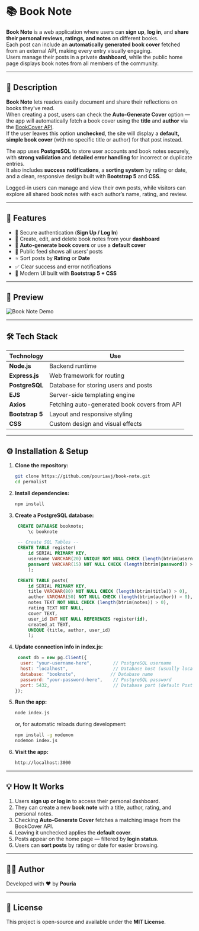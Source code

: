 # 📚 Book Note

**Book Note** is a web application where users can **sign up**, **log in**, and **share their personal reviews, ratings, and notes** on different books.  
Each post can include an **automatically generated book cover** fetched from an external API, making every entry visually engaging.  
Users manage their posts in a private **dashboard**, while the public home page displays book notes from all members of the community.

---

## 🧠 Description

**Book Note** lets readers easily document and share their reflections on books they’ve read.  
When creating a post, users can check the **Auto-Generate Cover** option — the app will automatically fetch a book cover using the **title** and **author** via the [BookCover API](https://bookcover.longitood.com/bookcover).  
If the user leaves this option **unchecked**, the site will display a **default, simple book cover** (with no specific title or author) for that post instead.

The app uses **PostgreSQL** to store user accounts and book notes securely, with **strong validation** and **detailed error handling** for incorrect or duplicate entries.  
It also includes **success notifications**, a **sorting system** by rating or date, and a clean, responsive design built with **Bootstrap 5** and **CSS**.  

Logged-in users can manage and view their own posts, while visitors can explore all shared book notes with each author’s name, rating, and review.

---

## 🚀 Features

- 🔐 Secure authentication (**Sign Up / Log In**)  
- 🧾 Create, edit, and delete book notes from your **dashboard**  
- 🌆 **Auto-generate book covers** or use a **default cover**  
- 💬 Public feed shows all users’ posts  
- ⭐ Sort posts by **Rating** or **Date**  
- ✅ Clear success and error notifications  
- 🎨 Modern UI built with **Bootstrap 5 + CSS**  


---

## 📸 Preview

![Book Note Demo](./bookNote.gif)

---

## 🛠️ Tech Stack

| Technology     | Use |
|----------------|-----|
| **Node.js**        | Backend runtime |
| **Express.js**     | Web framework for routing |
| **PostgreSQL**     | Database for storing users and posts |
| **EJS**            | Server-side templating engine |
| **Axios**          | Fetching auto-generated book covers from API |
| **Bootstrap 5**    | Layout and responsive styling |
| **CSS**            | Custom design and visual effects |

---

## ⚙️ Installation & Setup

1. **Clone the repository:**
   ```bash
   git clone https://github.com/pouriavj/book-note.git
   cd permalist
   ```
2. **Install dependencies:**
   ```bash
   npm install

   ```
3. **Create a PostgreSQL database:**
   ```sql
   	CREATE DATABASE booknote;
      	\c booknote
   
   	-- Create SQL Tables --
   	CREATE TABLE register(
		id SERIAL PRIMARY KEY,
		username VARCHAR(20) UNIQUE NOT NULL CHECK (length(btrim(username)) > 0),
		password VARCHAR(15) NOT NULL CHECK (length(btrim(password)) > 0)
		);
   
   	CREATE TABLE posts(
		id SERIAL PRIMARY KEY,
		title VARCHAR(80) NOT NULL CHECK (length(btrim(title)) > 0),
		author VARCHAR(50) NOT NULL CHECK (length(btrim(author)) > 0),
		notes TEXT NOT NULL CHECK (length(btrim(notes)) > 0),
		rating TEXT NOT NULL,
		cover TEXT,
		user_id INT NOT NULL REFERENCES register(id),
		created_at TEXT,
		UNIQUE (title, author, user_id)
   		);
   	```
4. **Update connection info in index.js:**
   ```js
    const db = new pg.Client({
     user: "your-username-here",        // PostgreSQL username
     host: "localhost",                 // Database host (usually localhost)
     database: "booknote",             // Database name
     password: "your-password-here",    // PostgreSQL password
     port: 5432,                        // Database port (default PostgreSQL port)
   });

   ```
5. **Run the app:**
   ```bash
   node index.js

   ```
   or, for automatic reloads during development:
   ```bash
   npm install -g nodemon
   nodemon index.js
   ```
6. **Visit the app:**
   ```bash
   http://localhost:3000

   ```

---

## 💡 How It Works

1. Users **sign up or log in** to access their personal dashboard.  
2. They can create a new **book note** with a title, author, rating, and personal notes.  
3. Checking **Auto-Generate Cover** fetches a matching image from the BookCover API.  
4. Leaving it unchecked applies the **default cover**.  
5. Posts appear on the home page — filtered by **login status**.  
6. Users can **sort posts** by rating or date for easier browsing.

---



## 🧑‍💻 Author

Developed with ❤️ by **Pouria**

---

## 🪪 License

This project is open-source and available under the **MIT License**.
